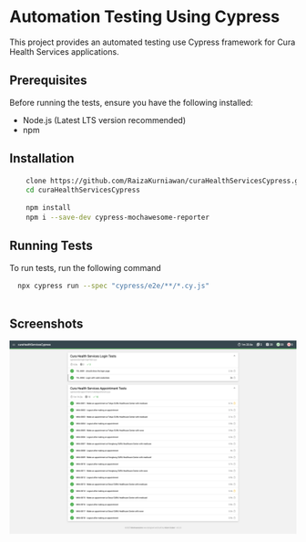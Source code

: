 
# Automation Testing Using Cypress 

This project provides an automated testing use Cypress framework for Cura Health Services applications.


## Prerequisites
Before running the tests, ensure you have the following installed:

* Node.js (Latest LTS version recommended)
* npm

## Installation



```bash
    clone https://github.com/RaizaKurniawan/curaHealthServicesCypress.git
    cd curaHealthServicesCypress
```

```bash
    npm install 
    npm i --save-dev cypress-mochawesome-reporter
```
    
## Running Tests

To run tests, run the following command

```bash
  npx cypress run --spec "cypress/e2e/**/*.cy.js"
  
``` 


## Screenshots

![App Screenshot](cypress/reports/html/screenshots/screenshot.png)

